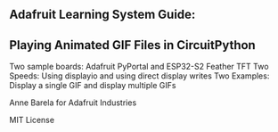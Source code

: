 ## Adafruit Learning System Guide: 
## Playing Animated GIF Files in CircuitPython

Two sample boards: Adafruit PyPortal and ESP32-S2 Feather TFT
Two Speeds: Using displayio and using direct display writes
Two Examples: Display a single GIF and display multiple GIFs

Anne Barela for Adafruit Industries

MIT License
